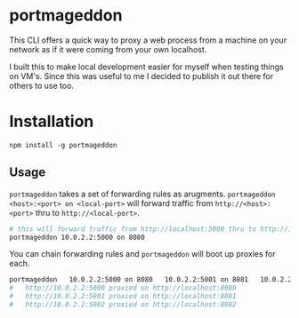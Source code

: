 # portmageddon

This CLI offers a quick way to proxy a web process from a machine on your network as if it were coming from your own localhost. 

I built this to make local development easier for myself when testing things on VM's. Since this was useful to me I decided to publish it out there for others to use too.

# Installation 

```
npm install -g portmageddon
```

## Usage

`portmageddon` takes a set of forwarding rules as arugments. `portmageddon <host>:<port> on <local-port>` will forward traffic from `http://<host>:<port>` thru to `http://<local-port>`.

```sh
# this will forward traffic from http://localhost:5000 thru to http://10.0.2.2:8080
portmageddon 10.0.2.2:5000 on 8080
```

You can chain forwarding rules and `portmageddon` will boot up proxies for each.

```sh
portmageddon   10.0.2.2:5000 on 8080   10.0.2.2:5001 on 8081   10.0.2.2:5002 on 8082
#   http://10.0.2.2:5000 proxied on http://localhost:8080
#   http://10.0.2.2:5001 proxied on http://localhost:8081
#   http://10.0.2.2:5002 proxied on http://localhost:8082
```
